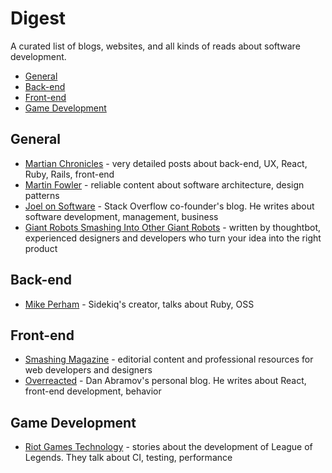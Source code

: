 # Digest

A curated list of blogs, websites, and all kinds of reads about software development.

- [General](#general)
- [Back-end](#back-end)
- [Front-end](#front-end)
- [Game Development](#game-development)

## General
* [Martian Chronicles](https://evilmartians.com/chronicles) - very detailed posts about back-end, UX, React, Ruby, Rails, front-end
* [Martin Fowler](https://martinfowler.com/) - reliable content about software architecture, design patterns
* [Joel on Software](https://www.joelonsoftware.com/) - Stack Overflow co-founder's blog. He writes about software development, management, business
* [Giant Robots Smashing Into Other Giant Robots](https://thoughtbot.com/blog) - written by thoughtbot, experienced designers and developers who turn your idea into the right product

## Back-end
* [Mike Perham](https://www.mikeperham.com/) - Sidekiq's creator, talks about Ruby, OSS

## Front-end
* [Smashing Magazine](https://www.smashingmagazine.com/) - editorial content and professional resources for web developers and designers
* [Overreacted](https://overreacted.io/) - Dan Abramov's personal blog. He writes about React, front-end development, behavior

## Game Development
* [Riot Games Technology](https://technology.riotgames.com/) - stories about the development of League of Legends. They talk about CI, testing, performance
